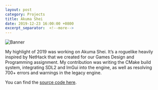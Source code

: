 ```yaml
---
layout: post
category: Projects
title: Akuma Shei
date: 2019-12-23 16:00:00 +0800
excerpt_separator:  <!--more-->
---
```


![Banner](https://i.imgur.com/2tSfxsz.jpg)

My highlight of 2019 was working on Akuma Shei.
It’s a roguelike heavily inspired by NetHack that we created for our
Games Design and Programming assignment. My contribution was
writing the CMake build system, integrating SDL2 and ImGui into the engine,
as well as resolving 700+ errors and warnings in the legacy engine.

You can find the [source code here](https://github.com/opeik/stonks).
